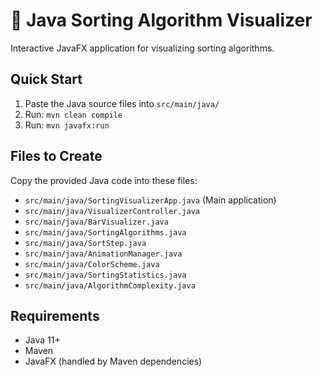 # 🎨 Java Sorting Algorithm Visualizer

Interactive JavaFX application for visualizing sorting algorithms.

## Quick Start

1. Paste the Java source files into `src/main/java/`
2. Run: `mvn clean compile`
3. Run: `mvn javafx:run`

## Files to Create

Copy the provided Java code into these files:

- `src/main/java/SortingVisualizerApp.java` (Main application)
- `src/main/java/VisualizerController.java` 
- `src/main/java/BarVisualizer.java`
- `src/main/java/SortingAlgorithms.java`
- `src/main/java/SortStep.java`
- `src/main/java/AnimationManager.java`
- `src/main/java/ColorScheme.java`
- `src/main/java/SortingStatistics.java`
- `src/main/java/AlgorithmComplexity.java`

## Requirements

- Java 11+
- Maven
- JavaFX (handled by Maven dependencies)
